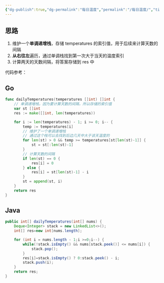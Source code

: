 ```yaml
---
{"dg-publish":true,"dg-permalink":"每日温度","permalink":"/每日温度/","title":"每日温度","tags":["栈","单调栈"]}
---
```



## 思路

1. 维护一个**单调递增栈**，存储 temperatures 的索引值，用于后续来计算天数的间隔
2. **从右往左**遍历，通过单调栈找到第一次大于当天的温度索引
3. 计算两天的天数间隔，将答案存储到 res 中

代码参考：

## Go

```go
func dailyTemperatures(temperatures []int) []int {
	// 单调递增栈，因为要计算天数的间隔，所以存储的索引值
	var st []int
	res := make([]int, len(temperatures))

	for i := len(temperatures) - 1; i >= 0; i-- {
		temp := temperatures[i]
		// 维护了一个单调递增栈
		// 通过这个栈可以去找到后边几天中大于该天温度的
		for len(st) > 0 && temp >= temperatures[st[len(st)-1]] {
			st = st[:len(st)-1]
		}
		// 计算天数的间隔
		if len(st) == 0 {
			res[i] = 0
		} else {
			res[i] = st[len(st)-1] - i
		}
		st = append(st, i)
	}
	return res
}
```

## Java

```java
public int[] dailyTemperatures(int[] nums) {
	Deque<Integer> stack = new LinkedList<>();
	int[] res=new int[nums.length];

	for (int i = nums.length - 1;i >=0;i--) {
		while(!stack.isEmpty() && nums[stack.peek()] <= nums[i]) {
			stack.pop();
		}
		res[i]=stack.isEmpty() ? 0:stack.peek() - i;
		stack.push(i);
	}
	return res;
}
```